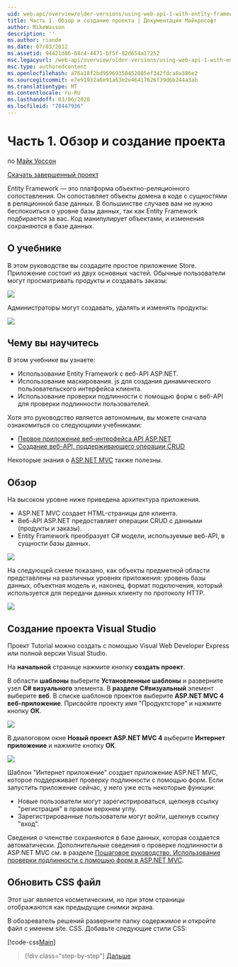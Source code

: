 ```yaml
---
uid: web-api/overview/older-versions/using-web-api-1-with-entity-framework-5/using-web-api-with-entity-framework-part-1
title: Часть 1. Обзор и создание проекта | Документация Майкрософт
author: MikeWasson
description: ''
ms.author: riande
ms.date: 07/03/2012
ms.assetid: 94421d86-68c4-4471-bf5f-82d654a17252
msc.legacyurl: /web-api/overview/older-versions/using-web-api-1-with-entity-framework-5/using-web-api-with-entity-framework-part-1
msc.type: authoredcontent
ms.openlocfilehash: a76a18f2bd95969358452085ef342fdca8a386e2
ms.sourcegitcommit: e7e91932a6e91a63e2e46417626f39d6b244a3ab
ms.translationtype: MT
ms.contentlocale: ru-RU
ms.lasthandoff: 03/06/2020
ms.locfileid: "78447936"
---
```

# <a name="part-1-overview-and-creating-the-project"></a>Часть 1. Обзор и создание проекта

по [Майк Уоссон](https://github.com/MikeWasson)

[Скачать завершенный проект](https://code.msdn.microsoft.com/ASP-NET-Web-API-with-afa30545)

Entity Framework — это платформа объектно-реляционного сопоставления. Он сопоставляет объекты домена в коде с сущностями в реляционной базе данных. В большинстве случаев вам не нужно беспокоиться о уровне базы данных, так как Entity Framework подбирается за вас. Код манипулирует объектами, и изменения сохраняются в базе данных.

## <a name="about-the-tutorial"></a>О учебнике

В этом руководстве вы создадите простое приложение Store. Приложение состоит из двух основных частей. Обычные пользователи могут просматривать продукты и создавать заказы:

![](using-web-api-with-entity-framework-part-1/_static/image1.png)

Администраторы могут создавать, удалять и изменять продукты:

![](using-web-api-with-entity-framework-part-1/_static/image2.png)

## <a name="skills-youll-learn"></a>Чему вы научитесь

В этом учебнике вы узнаете:

- Использование Entity Framework с веб-API ASP.NET.
- Использование маскирования. js для создания динамического пользовательского интерфейса клиента.
- Использование проверки подлинности с помощью форм с веб-API для проверки подлинности пользователей.

Хотя это руководство является автономным, вы можете сначала ознакомиться со следующими учебниками:

- [Первое приложение веб-интерфейса API ASP.NET](../../getting-started-with-aspnet-web-api/tutorial-your-first-web-api.md)
- [Создание веб-API, поддерживающего операции CRUD](../creating-a-web-api-that-supports-crud-operations.md)

Некоторые знания о [ASP.NET MVC](../../../../mvc/index.md) также полезны.

## <a name="overview"></a>Обзор

На высоком уровне ниже приведена архитектура приложения.

- ASP.NET MVC создает HTML-страницы для клиента.
- Веб-API ASP.NET предоставляет операции CRUD с данными (продукты и заказы).
- Entity Framework преобразует C# модели, используемые веб-API, в сущности базы данных.

![](using-web-api-with-entity-framework-part-1/_static/image3.png)

На следующей схеме показано, как объекты предметной области представлены на различных уровнях приложения: уровень базы данных, объектная модель и, наконец, формат подключения, который используется для передачи данных клиенту по протоколу HTTP.

![](using-web-api-with-entity-framework-part-1/_static/image4.png)

## <a name="create-the-visual-studio-project"></a>Создание проекта Visual Studio

Проект Tutorial можно создать с помощью Visual Web Developer Express или полной версии Visual Studio.

На **начальной** странице нажмите кнопку **создать проект**.

В области **шаблоны** выберите **Установленные шаблоны** и разверните узел  **C# визуального** элемента. В **разделе C#визуальный** элемент выберите **веб**. В списке шаблонов проектов выберите **ASP.NET MVC 4 веб-приложение**. Присвойте проекту имя "Продуктсторе" и нажмите кнопку **ОК**.

![](using-web-api-with-entity-framework-part-1/_static/image5.png)

В диалоговом окне **Новый проект ASP.NET MVC 4** выберите **Интернет приложение** и нажмите кнопку **ОК**.

![](using-web-api-with-entity-framework-part-1/_static/image6.png)

Шаблон "Интернет приложение" создает приложение ASP.NET MVC, которое поддерживает проверку подлинности с помощью форм. Если запустить приложение сейчас, у него уже есть некоторые функции:

- Новые пользователи могут зарегистрироваться, щелкнув ссылку "регистрация" в правом верхнем углу.
- Зарегистрированные пользователи могут войти, щелкнув ссылку "вход".

Сведения о членстве сохраняются в базе данных, которая создается автоматически. Дополнительные сведения о проверке подлинности в ASP.NET MVC см. в разделе [Пошаговое руководство. Использование проверки подлинности с помощью форм в ASP.NET MVC](https://msdn.microsoft.com/library/ff398049(VS.98).aspx).

## <a name="update-the-css-file"></a>Обновить CSS файл

Этот шаг является косметическим, но при этом страницы отображаются как предыдущие снимки экрана.

В обозреватель решений разверните папку содержимое и откройте файл с именем site. CSS. Добавьте следующие стили CSS:

[!code-css[Main](using-web-api-with-entity-framework-part-1/samples/sample1.css)]

> [!div class="step-by-step"]
> [Дальше](using-web-api-with-entity-framework-part-2.md)
